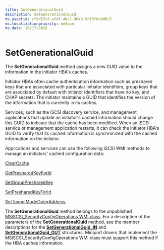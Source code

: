 ```yaml
---
title: SetGenerationalGuid
description: SetGenerationalGuid
ms.assetid: cf8e57e5-afdf-4bc2-9849-5df3fbbdd6c5
ms.localizationpriority: medium
ms.date: 10/17/2018
---
```


# SetGenerationalGuid


The **SetGenerationalGuid** method assigns a new GUID value to the information in the initiator HBA's caches.

Initiator HBAs often cache authentication information such as preshared keys that are associated with particular initiator identifiers, group keys that are associated by default with initiator identifiers that have no key, and CHAP secrets. The initiator maintains a GUID that identifies the version of the information that is currently in its caches.

Services, such as the iSCSI discovery service, and management applications that update an initiator's cached information should change this GUID to indicate that the cache has been modified. When an iSCSI service or management application restarts, it can check the initiator HBA's GUID to verify that its cached information is synchronized with the cached information on the initiator.

Applications and services can use the following iSCSI WMI methods to manage an initiators' cached configuration data:

[ClearCache](clearcache.md)

[GetPresharedKeyForId](getpresharedkeyforid.md)

[SetGroupPresharedKey](setgrouppresharedkey.md)

[SetPresharedKeyForId](setpresharedkeyforid.md)

[SetTunnelModeOuterAddress](settunnelmodeouteraddress.md)

The **SetGenerationalGuid** method belongs to the unpublished [MSiSCSI\_SecurityConfigOperations WMI class](msiscsi-securityconfigoperations-wmi-class.md). For a description of the parameters of the **SetGenerationalGuid** method, see the member descriptions for the [**SetGenerationalGuid\_IN**](/windows-hardware/drivers/ddi/iscsiop/ns-iscsiop-_setgenerationalguid_in) and [**SetGenerationalGuid\_OUT**](/windows-hardware/drivers/ddi/iscsiop/ns-iscsiop-_setgenerationalguid_out) structures. Miniport drivers that implement the MSiSCSI\_SecurityConfigOperations WMI class must support this method if the HBA caches information.

 

